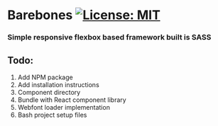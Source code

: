 # Barebones [![License: MIT](https://img.shields.io/badge/License-MIT-blue.svg)](https://opensource.org/licenses/MIT) 
### Simple responsive flexbox based framework built is SASS

## Todo:
1. Add NPM package
2. Add installation instructions
3. Component directory
4. Bundle with React component library
5. Webfont loader implementation
6. Bash project setup files

